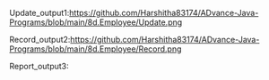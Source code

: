 Update_output1:https://github.com/Harshitha83174/ADvance-Java-Programs/blob/main/8d.Employee/Update.png

Record_output2:https://github.com/Harshitha83174/ADvance-Java-Programs/blob/main/8d.Employee/Record.png

Report_output3:
